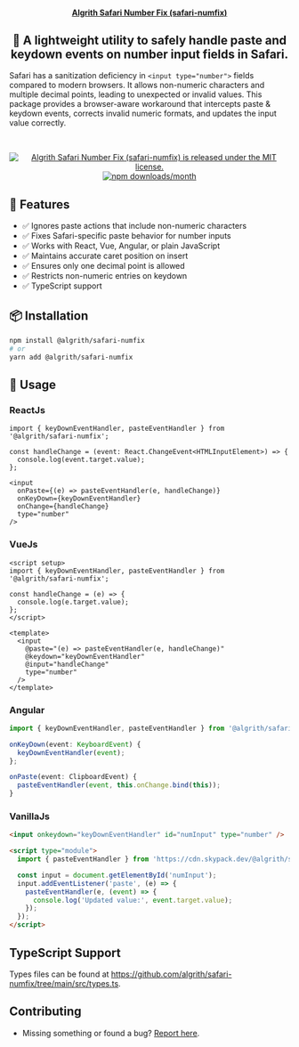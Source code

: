 <h4 align="center">
  <a href="#">Algrith Safari Number Fix (safari-numfix)</a>
</h4>

<div align="center">
  <h2>
    🧩 A lightweight utility to safely handle paste and keydown events on number input fields in Safari.
  </h2>
</div>

Safari has a sanitization deficiency in `<input type="number">` fields compared to modern browsers. It allows non-numeric characters and multiple decimal points, leading to unexpected or invalid values. This package provides a browser-aware workaround that intercepts paste & keydown events, corrects invalid numeric formats, and updates the input value correctly.

<br />
<p align="center">
  <a href="https://github.com/astongemmy/safari-numfix/main/LICENSE">
    <img alt="Algrith Safari Number Fix (safari-numfix) is released under the MIT license." src="https://img.shields.io/badge/license-MIT-blue.svg" />
  </a>
  <a href="https://www.npmjs.com/package/@algrith/safari-numfix">
    <img alt="npm downloads/month" src="https://img.shields.io/npm/dm/@algrith/safari-numfix" />
  </a>
</p>


##  🚀 Features

- ✅ Ignores paste actions that include non-numeric characters
- ✅ Fixes Safari-specific paste behavior for number inputs
- ✅ Works with React, Vue, Angular, or plain JavaScript
- ✅ Maintains accurate caret position on insert
- ✅ Ensures only one decimal point is allowed
- ✅ Restricts non-numeric entries on keydown
- ✅ TypeScript support


##  📦 Installation

```bash
npm install @algrith/safari-numfix
# or
yarn add @algrith/safari-numfix
```


##  🔧 Usage

### ReactJs

```tsx
import { keyDownEventHandler, pasteEventHandler } from '@algrith/safari-numfix';

const handleChange = (event: React.ChangeEvent<HTMLInputElement>) => {
  console.log(event.target.value);
};

<input
  onPaste={(e) => pasteEventHandler(e, handleChange)}
  onKeyDown={keyDownEventHandler}
  onChange={handleChange}
  type="number"
/>
```


### VueJs

```vue
<script setup>
import { keyDownEventHandler, pasteEventHandler } from '@algrith/safari-numfix';

const handleChange = (e) => {
  console.log(e.target.value);
};
</script>

<template>
  <input
    @paste="(e) => pasteEventHandler(e, handleChange)"
    @keydown="keyDownEventHandler"
    @input="handleChange"
    type="number"
  />
</template>
```

### Angular

```ts
import { keyDownEventHandler, pasteEventHandler } from '@algrith/safari-numfix';

onKeyDown(event: KeyboardEvent) {
  keyDownEventHandler(event);
};

onPaste(event: ClipboardEvent) {
  pasteEventHandler(event, this.onChange.bind(this));
}
```

### VanillaJs

```html
<input onkeydown="keyDownEventHandler" id="numInput" type="number" />

<script type="module">
  import { pasteEventHandler } from 'https://cdn.skypack.dev/@algrith/safari-numfix';

  const input = document.getElementById('numInput');
  input.addEventListener('paste', (e) => {
    pasteEventHandler(e, (event) => {
      console.log('Updated value:', event.target.value);
    });
  });
</script>
```


##  TypeScript Support

Types files can be found at https://github.com/algrith/safari-numfix/tree/main/src/types.ts.


## Contributing

- Missing something or found a bug? [Report here](https://github.com/algrith/safari-numfix/issues).